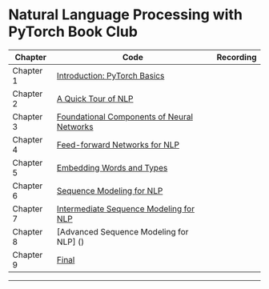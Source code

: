 # Natural Language Processing with PyTorch Book Club






| Chapter  |         Code |   Recording   |
| ------------- | ------------- | ------------- |
| Chapter 1  | [Introduction: PyTorch Basics](https://github.com/shmuhammad2004/nlp_with_pytorch/blob/main/chapters/chapter_1/PyTorch_Basics.ipynb) |   |
| Chapter 2  |  [A Quick Tour of NLP]()|   |
| Chapter 3  | [Foundational Components of Neural Networks]() |   |
| Chapter 4  | [Feed-forward Networks for NLP]() |   |
| Chapter 5  | [Embedding Words and Types]() |   |
| Chapter 6  | [Sequence Modeling for NLP]() |   |
| Chapter 7  | [Intermediate Sequence Modeling for NLP]() |   |
| Chapter 8  | [Advanced Sequence Modeling for NLP] ()|   |
| Chapter 9  | [Final]() |   |

****

